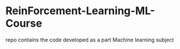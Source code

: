# ReinForcement-Learning-ML-Course
repo contains the code developed as a part Machine learning subject
